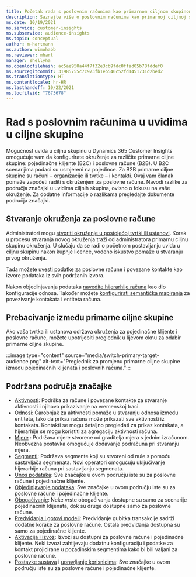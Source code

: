 ```yaml
---
title: Početak rada s poslovnim računima kao primarnom ciljnom skupinom
description: Saznajte više o poslovnim računima kao primarnoj ciljnoj skupini Dynamics 365 Customer Insights.
ms.date: 10/19/2021
ms.service: customer-insights
ms.subservice: audience-insights
ms.topic: conceptual
author: m-hartmann
ms.author: wimohabb
ms.reviewer: mhart
manager: shellyha
ms.openlocfilehash: ac5ae950a44f7f32e3cb9fdc0ffad05b78fddef0
ms.sourcegitcommit: 31985755c7c973fb1eb540c52fd1451731d2bed2
ms.translationtype: HT
ms.contentlocale: hr-HR
ms.lasthandoff: 10/22/2021
ms.locfileid: "7673678"
---
```

# <a name="work-with-business-accounts-in-audience-insights"></a>Rad s poslovnim računima u uvidima u ciljne skupine

Mogućnost uvida u ciljnu skupinu u Dynamics 365 Customer Insights omogućuje vam da konfigurirate okruženje za različite primarne ciljne skupine: pojedinačne klijente (B2C) i poslovne račune (B2B). U B2C scenarijima podaci su usmjereni na pojedince. Za B2B primarne ciljne skupine su računi – organizacije ili tvrtke – i kontakti. Ovaj vam članak pomaže započeti raditi s okruženjem za poslovne račune. Navodi razlike za područja značajki u uvidima ciljnih skupina, ovisno o fokusu na vaše okruženje. Za dodatne informacije o razlikama pregledajte dokumente područja značajki. 

## <a name="create-an-environment-for-business-accounts"></a>Stvaranje okruženja za poslovne račune

Administratori mogu [stvoriti okruženje u postojećoj tvrtki ili ustanovi](create-environment.md). Korak u procesu stvaranja novog okruženja traži od administratora primarnu ciljnu skupinu okruženja. U slučaju da se radi o početnom postavljanju uvida u ciljnu skupinu nakon kupnje licence, vođeno iskustvo pomaže u stvaranju prvog okruženja.

Tada možete [uvesti podatke](data-sources.md) za poslovne račune i povezane kontakte kao izvore podataka iz svih podržanih izvora.

Nakon objedinjavanja podataka [navedite hijerarhije računa](relationships.md#set-up-account-hierarchies) kao dio konfiguracije odnosa. Također možete [konfigurirati semantička mapiranja](semantic-mappings.md) za povezivanje kontakata i entiteta računa. 

## <a name="switch-between-primary-target-audience"></a>Prebacivanje između primarne ciljne skupine

Ako vaša tvrtka ili ustanova održava okruženja za pojedinačne klijente i poslovne račune, možete upotrijebiti preglednik u lijevom oknu za odabir primarne ciljne skupine.

:::image type="content" source="media/switch-primary-target-audience.png" alt-text="Preglednik za promjenu primarne ciljne skupine između pojedinačnih klijenata i poslovnih računa.":::

## <a name="supported-feature-areas"></a>Podržana područja značajke

- [Aktivnosti](activities.md): Podrška za račune i povezane kontakte za stvaranje aktivnosti i njihovo prikazivanje na vremenskoj traci.
- [Odnosi](relationships.md): Čarobnjak za aktivnosti pomaže u stvaranju odnosa između entiteta, tako da prikaz računa može prikazati sve aktivnosti iz kontakata. Kontakti se mogu detaljno pregledati za prikaz kontakata, a hijerarhije se mogu koristiti za agregaciju aktivnosti računa.
- [Mjere](measures.md) : Podržava mjere stvorene od graditelja mjera s jednim izračunom. Neobvezna postavka omogućuje dodavanje podračuna pri stvaranju mjera.
- [Segmenti](segments.md): Podržava segmente koji su stvoreni od nule s pomoću sastavljača segmenata. Novi operatori omogućuju uključivanje hijerarhije računa pri sastavljanju segmenata.
- [Unos podataka](data-sources.md): Sve značajke u ovom području iste su za poslovne račune i pojedinačne klijente.
- [Objedinjavanje podataka](data-unification.md): Sve značajke u ovom području iste su za poslovne račune i pojedinačne klijente.
- [Obogaćivanje](enrichment-hub.md): Neke vrste obogaćivanja dostupne su samo za scenarije pojedinačnih klijenata, dok su druge dostupne samo za poslovne račune.
- [Predviđanja i gotovi modeli](predictions-overview.md): Predviđanje gubitka transakcije sadrži dodatne korake za poslovne račune. Ostala predviđanja dostupna su samo za pojedinačne klijente.
- [Aktivacija i izvoz](export-destinations.md): Izvozi su dostupni za poslovne račune i pojedinačne klijente. Neki izvozi zahtijevaju dodatnu konfiguraciju i podatke za kontakt projicirane u pozadinskim segmentima kako bi bili valjani za poslovne račune.
- [Postavke sustava](system.md) i [upravljanje korisnicima](permissions.md): Sve značajke u ovom području iste su za poslovne račune i pojedinačne klijente.

